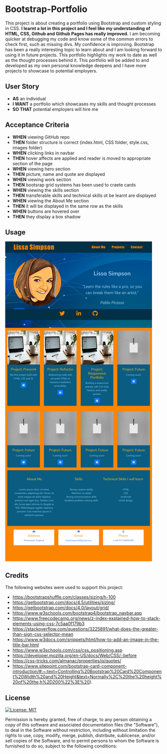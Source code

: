# Bootstrap-Portfolio

This project is about creating a portfolio using Bootstrap and custom styling in CSS.  **I learnt a lot in this project and I feel like my understanding of HTML, CSS, Github and Github Pages has really improved.** I am becoming quicker at debugging my code and know some of the common errors to check first, such as missing divs. My confidence is improving. Bootstrap has been a really interesting topic to learn about and I am looking forward to using it in future projects. This portfolio highlights my work to date as well as the thought processes behind it. This portfolio will be added to and developed as my own personal knowledge deepens and I have more projects to showcase to potential employers.

## User Story

- **AS** an individual
- **I WANT** a portfolio which showcases my skills and thought processes
- **SO THAT** potential employers will hire me

## Acceptance Criteria

- **WHEN** viewing GitHub repo
- **THEN** folder structure is correct (index.html, CSS folder, style.css, images folder)
- **WHEN** clicking links in navbar
- **THEN** hover affects are applied and reader is moved to appropriate section of the page
- **WHEN** viewing hero section
- **THEN** picture, name and quote are displayed
- **WHEN** viewing work section
- **THEN** bootsrap grid systems has been used to craete cards
- **WHEN** viewing the skills section
- **THEN** transferable skills and technical skills ot be learnt are displayed
- **WHEN** viewing the About Me section
- **THEN** it will be displayed in the same row as the skills
- **WHEN** buttons are hovered over
- **THEN** they display a box shadow

## Usage

![alt text](./Images/Website%20Screenshot.png)

## Credits
The following websites were used to support this project:
- https://bootstrapshuffle.com/classes/sizing/h-100
- https://getbootstrap.com/docs/4.5/utilities/sizing/
- https://getbootstrap.com/docs/4.0/layout/grid/
- https://www.w3schools.com/bootstrap4/bootstrap_navbar.asp
- https://www.freecodecamp.org/news/z-index-explained-how-to-stack-elements-using-css-7c5aa0f179b3
- https://stackoverflow.com/questions/3225891/what-does-the-greater-than-sign-css-selector-mean
- https://www.w3docs.com/snippets/html/how-to-add-an-image-in-the-title-bar.html
- https://www.w3schools.com/css/css_positioning.asp
- https://developer.mozilla.org/en-US/docs/Web/CSS/::before
- https://css-tricks.com/almanac/properties/q/quotes/
- https://www.sitepoint.com/bootstrap-card-component-introduction/#:~:text=Controlling%20Bootstrap%20Card%20Component%20Width%20and%20Height&text=Normally%2C%20the%20height%20of%20the,h%2D200%22%3E%20).



## License
[![License: MIT](https://img.shields.io/badge/License-MIT-yellow.svg)](https://opensource.org/licenses/MIT)

Permission is hereby granted, free of charge, to any person obtaining a copy of this software and associated documentation files (the "Software"), to deal in the Software without restriction, including without limitation the rights to use, copy, modify, merge, publish, distribute, sublicense, and/or sell copies of the Software, and to permit persons to whom the Software is furnished to do so, subject to the following conditions:

